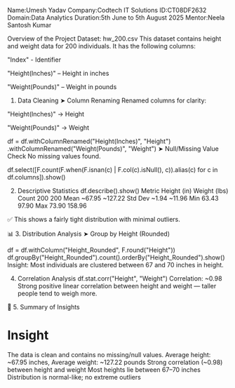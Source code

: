 Name:Umesh Yadav
Company:Codtech IT Solutions
ID:CT08DF2632
Domain:Data Analytics
Duration:5th June to 5th August 2025
Mentor:Neela Santosh Kumar

Overview of the Project
Dataset: hw_200.csv
This dataset contains height and weight data for 200 individuals. It has the following columns:

"Index" - Identifier

"Height(Inches)" – Height in inches

"Weight(Pounds)" – Weight in pounds
1. Data Cleaning
➤ Column Renaming
Renamed columns for clarity:

"Height(Inches)" → Height

"Weight(Pounds)" → Weight

df = df.withColumnRenamed("Height(Inches)", "Height") \
       .withColumnRenamed("Weight(Pounds)", "Weight")
➤ Null/Missing Value Check
No missing values found.

df.select([F.count(F.when(F.isnan(c) | F.col(c).isNull(), c)).alias(c) for c in df.columns]).show()

2. Descriptive Statistics
df.describe().show()
Metric	Height (in)	Weight (lbs)
Count	200	200
Mean	~67.95	~127.22
Std Dev	~1.94	~11.96
Min	63.43	97.90
Max	73.90	158.96

✅ This shows a fairly tight distribution with minimal outliers.

📊 3. Distribution Analysis
➤ Group by Height (Rounded)

df = df.withColumn("Height_Rounded", F.round("Height"))
df.groupBy("Height_Rounded").count().orderBy("Height_Rounded").show()
Insight: Most individuals are clustered between 67 and 70 inches in height.

4. Correlation Analysis
df.stat.corr("Height", "Weight")
Correlation: ~0.98
Strong positive linear correlation between height and weight — taller people tend to weigh more.

📄 5. Summary of Insights
#	Insight
The data is clean and contains no missing/null values.
Average height: ~67.95 inches, Average weight: ~127.22 pounds
Strong correlation (~0.98) between height and weight
Most heights lie between 67–70 inches
Distribution is normal-like; no extreme outliers
